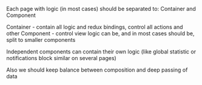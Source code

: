Each page with logic (in most cases) should be separated to: Container and Component

Container - contain all logic and redux bindings, control all actions and other
Component - control view logic can be, and in most cases should be, split to smaller components 


Independent components can contain their own logic (like global statistic or notifications block similar on several pages)

Also we should keep balance between composition and deep passing of data
